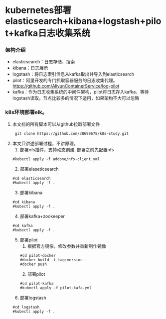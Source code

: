 # kubernetes部署elasticsearch+kibana+logstash+pilot+kafka日志收集系统
### 架构介绍
- elasticsearch：日志存储、搜索
- kibana：日志展示
- logstash：将日志索引信息从kafka取出并导入到elasticsearch
- pilot：阿里开发的专门抓取容器服务的日志收集代理。
  https://github.com/AliyunContainerService/log-pilot
- kafka：作为日志收集系统的中间件架构，pilot将日志存入kafka，等待logstash读取。节点比较多的情况下适用，如果架构不大可以忽略
  
### k8s环境部署elk。
1. 本文档的所有脚本可以从github拉取部署文件
   ``` shell 
    git clone https://github.com/38699678/k8s-study.git 
   ```
2. 本文只讲述部署过程，不讲原理。
   1. 部署nfs插件，支持动态创建. 部署之前先配置nfs
   ``` shell
   #kubectl apply -f addone/nfs-client.yml
   ```
   2. 部署elaseticsearch
   ``` shell
   #cd elasticsearch
   #kubectl apply -f .
   ``` 
   3. 部署kibana
   ``` shell
   #cd kibana
   #kubectl apply -f .
   ```
   4. 部署kafka+zookeeper
   ``` shell
   #cd kafka
   #kubectl apply -f .
   ```
   5. 部署pilot
      1. 根据官方镜像，修改参数并重新制作镜像
      ``` shell
      #cd pilot-docker
      #docker build -t tag:version .
      #docker push 
      ```
      2. 部署pilot
      ``` shell
      #cd pilot-kafka
      #kubectl apply -f pilot-kafa.yml
      ```
   6. 部署logstash
   ``` shell
   #cd logstash
   #kubectl apply -f .
   ```
